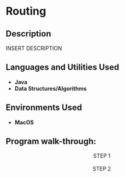 <h1>Routing</h1>

<h2>Description</h2>
INSERT DESCRIPTION
<br />


<h2>Languages and Utilities Used</h2>

- <b>Java</b>
- <b>Data Structures/Algorithms</b> 

<h2>Environments Used </h2>

- <b>MacOS</b>

<h2>Program walk-through:</h2>

<p align="center">
STEP 1 <br/>
<img src=""/>
<br />
<br />STEP 2 <br/>
<img src=""/>
<br />
<br />
</p>

<!--
 ```diff
- text in red
+ text in green
! text in orange
# text in gray
@@ text in purple (and bold)@@
```
--!>
